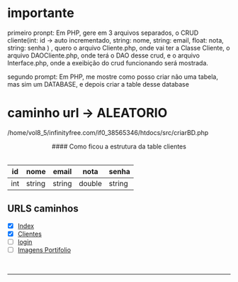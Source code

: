 # importante

primeiro pronpt:
Em PHP, gere em 3 arquivos separados, o CRUD cliente(int: id -> auto incrementado, string: nome, string: email, float: nota, string: senha ) , quero o arquivo Cliente.php,
onde vai ter a Classe Cliente, o arquivo DAOCliente.php, onde terá o DAO
desse crud, e o arquivo Interface.php, onde a exeibição do crud funcionando será mostrada.

segundo prompt:
Em PHP, me mostre como posso criar não uma tabela, mas sim um DATABASE,
e depois criar a table desse database

# caminho url -> ALEATORIO

/home/vol8_5/infinityfree.com/if0_38565346/htdocs/src/criarBD.php


<div style="display:flex; justify-content:center; align-itens: center;">
  <div>
#### Como ficou a estrutura da table clientes
  </div>
</div>
<br>


| id  | nome   | email  | nota   | senha  |
| --- | ------ | ------ | ------ | ------ |
| int | string | string | double | string |

## URLS caminhos

-   [x] [Index](https://lucas-marcao.fwh.is/)
-   [x] [Clientes](https://lucas-marcao.fwh.is/src/clientes.php)
-   [ ] [login](https://lucas-marcao.fwh.is/404/)
-   [ ] [Imagens Portifolio](https://lucas-marcao.fwh.is/404/)

<br>
<hr>
